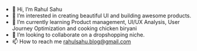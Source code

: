 - 👋 Hi, I’m Rahul Sahu
- 👀 I’m interested in creating beautiful UI and building awesome products.
- 🌱 I’m currently learning Product management, UI/UX Analysis, User Journey Optimization and cooking chicken biryani
- 💞️ I’m looking to collaborate on a dropshopping niche. 
- 📫 How to reach me rahulsahu.blog@gmail.com

<!---
rahul-sahu/rahul-sahu is a ✨ special ✨ repository because its `README.md` (this file) appears on your GitHub profile.
You can click the Preview link to take a look at your changes.
--->
